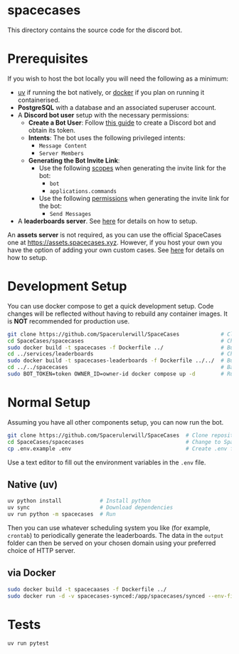 # spacecases

This directory contains the source code for the discord bot.

# Prerequisites

If you wish to host the bot locally you will need the following as a minimum:
- [uv](https://github.com/astral-sh/uv) if running the bot natively, or [docker](https://www.docker.com/) if you plan on running it containerised.
- **PostgreSQL** with a database and an associated superuser account.
- A **Discord bot user** setup with the necessary permissions:
  - **Create a Bot User**: Follow [this guide](https://discordpy.readthedocs.io/en/stable/discord.html) to create a Discord bot and obtain its token.
  - **Intents**: The bot uses the following privileged intents:
      - `Message Content`
      - `Server Members`
  - **Generating the Bot Invite Link**:
      - Use the following [scopes](https://discord.com/developers/docs/topics/oauth2#shared-resources-oauth2-scopes) when generating the invite link for the bot:
        - `bot`
        - `applications.commands`
      - Use the following [permissions](https://discord.com/developers/docs/topics/permissions) when generating the invite link for the bot:
        - `Send Messages`
- A **leaderboards server**. See [here](../services/leaderboards/README.md) for details on how to setup.

An **assets server** is not required, as you can use the official SpaceCases one at https://assets.spacecases.xyz. However, if you host your own you have the option of adding your own custom cases. See [here](../services/assets/README.md) for details on how to setup.

# Development Setup

You can use docker compose to get a quick development setup. Code changes will be reflected without having to rebuild any container images. It is **NOT** recommended for production  use.

```bash
git clone https://github.com/Spacerulerwill/SpaceCases             # Clone repository
cd SpaceCases/spacecases                                           # Change to SpaceCases directory
sudo docker build -t spacecases -f Dockerfile ../                  # Build SpaceCases docker image
cd ../services/leaderboards                                        # Change to leaderboards directory
sudo docker build -t spacecases-leaderboards -f Dockerfile ../../  # Build leaderboards docker image
cd ../../spacecases                                                # Back to SpaceCases
sudo BOT_TOKEN=token OWNER_ID=owner-id docker compose up -d        # Run
```

# Normal Setup

Assuming you have all other components setup, you can now run the bot.

```bash
git clone https://github.com/Spacerulerwill/SpaceCases  # Clone repository
cd SpaceCases/spacecases                                # Change to SpaceCases directory
cp .env.example .env                                    # Create .env file
```

Use a text editor to fill out the environment variables in the `.env` file.

## Native (uv)

```bash
uv python install            # Install python 
uv sync                      # Download dependencies
uv run python -m spacecases  # Run
```

Then you can use whatever scheduling system you like (for example, `crontab`) to periodically generate the leaderboards. The data in the `output` folder can then be served on your chosen domain using your preferred choice of HTTP server.

## via Docker

```bash 
sudo docker build -t spacecaases -f Dockerfile ../                                                           # Build docker image
sudo docker run -d -v spacecases-synced:/app/spacecases/synced --env-file .env --name spacecases spacecases  # Run
```

# Tests

```bash 
uv run pytest
```